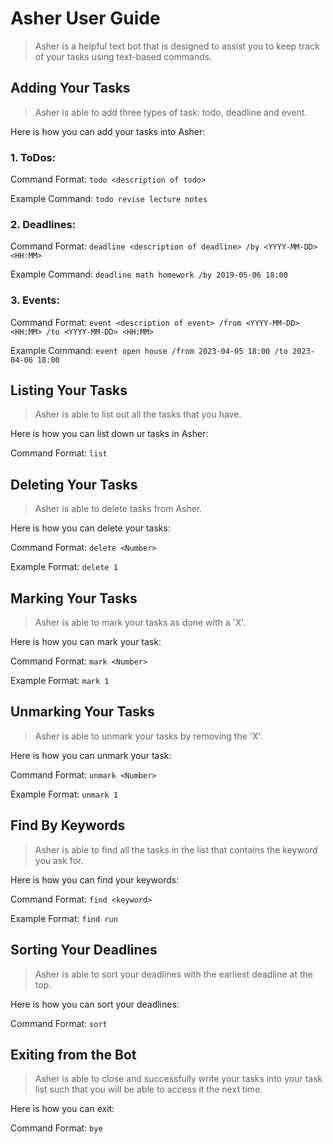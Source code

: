 # Asher User Guide 

> Asher is a helpful text bot that is designed to assist you to keep track of your tasks using text-based commands.


## Adding Your Tasks 
> Asher is able to add three types of task: todo, deadline and event.

Here is how you can add your tasks into Asher:

### 1. ToDos:

Command Format: 
```todo <description of todo>```

Example Command: 
```todo revise lecture notes```


### 2. Deadlines:

Command Format: 
```deadline <description of deadline> /by <YYYY-MM-DD> <HH:MM>```

Example Command: 
```deadline math homework /by 2019-05-06 18:00```


### 3. Events:

Command Format: 
```event <description of event> /from <YYYY-MM-DD> <HH:MM> /to <YYYY-MM-DD> <HH:MM>```

Example Command: 
```event open house /from 2023-04-05 18:00 /to 2023-04-06 18:00```

## Listing Your Tasks
> Asher is able to list out all the tasks that you have.

Here is how you can list down ur tasks in Asher:

Command Format: `list`

## Deleting Your Tasks
> Asher is able to delete tasks from Asher.

Here is how you can delete your tasks:

Command Format: `delete <Number>`

Example Format: `delete 1`

## Marking Your Tasks
> Asher is able to mark your tasks as done with a 'X'.

Here is how you can mark your task:

Command Format: `mark <Number>` 

Example Format: `mark 1`

## Unmarking Your Tasks
> Asher is able to unmark your tasks by removing the 'X'.

Here is how you can unmark your task:

Command Format: `unmark <Number>`

Example Format: `unmark 1`

## Find By Keywords
> Asher is able to find all the tasks in the list that contains the keyword you ask for.

Here is how you can find your keywords:

Command Format: `find <keyword>`

Example Format: `find run`

## Sorting Your Deadlines
> Asher is able to sort your deadlines with the earliest deadline at the top.

Here is how you can sort your deadlines:

Command Format: `sort`

## Exiting from the Bot
> Asher is able to close and successfully write your tasks into your task list such that you will be able to access it the next time.

Here is how you can exit:

Command Format: `bye`
